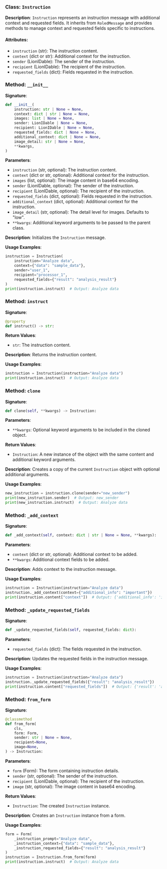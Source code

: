 
### Class: `Instruction`

**Description**:
`Instruction` represents an instruction message with additional context and requested fields. It inherits from `RoledMessage` and provides methods to manage context and requested fields specific to instructions.

#### Attributes:
- `instruction` (str): The instruction content.
- `context` (dict or str): Additional context for the instruction.
- `sender` (LionIDable): The sender of the instruction.
- `recipient` (LionIDable): The recipient of the instruction.
- `requested_fields` (dict): Fields requested in the instruction.

### Method: `__init__`

**Signature**:
```python
def __init__(
    instruction: str | None = None,
    context: dict | str | None = None,
    images: list | None = None,
    sender: LionIDable | None = None,
    recipient: LionIDable | None = None,
    requested_fields: dict | None = None,
    additional_context: dict | None = None,
    image_detail: str | None = None,
    **kwargs,
)
```

**Parameters**:
- `instruction` (str, optional): The instruction content.
- `context` (dict or str, optional): Additional context for the instruction.
- `images` (list, optional): The image content in base64 encoding.
- `sender` (LionIDable, optional): The sender of the instruction.
- `recipient` (LionIDable, optional): The recipient of the instruction.
- `requested_fields` (dict, optional): Fields requested in the instruction.
- `additional_context` (dict, optional): Additional context for the instruction.
- `image_detail` (str, optional): The detail level for images. Defaults to "low".
- `**kwargs`: Additional keyword arguments to be passed to the parent class.

**Description**:
Initializes the `Instruction` message.

**Usage Examples**:
```python
instruction = Instruction(
    instruction="Analyze data",
    context={"data": "sample_data"},
    sender="user_1",
    recipient="processor_1",
    requested_fields={"result": "analysis_result"}
)
print(instruction.instruct)  # Output: Analyze data
```

### Method: `instruct`

**Signature**:
```python
@property
def instruct() -> str:
```

**Return Values**:
- `str`: The instruction content.

**Description**:
Returns the instruction content.

**Usage Examples**:
```python
instruction = Instruction(instruction="Analyze data")
print(instruction.instruct)  # Output: Analyze data
```

### Method: `clone`

**Signature**:
```python
def clone(self, **kwargs) -> Instruction:
```

**Parameters**:
- `**kwargs`: Optional keyword arguments to be included in the cloned object.

**Return Values**:
- `Instruction`: A new instance of the object with the same content and additional keyword arguments.

**Description**:
Creates a copy of the current `Instruction` object with optional additional arguments.

**Usage Examples**:
```python
new_instruction = instruction.clone(sender="new_sender")
print(new_instruction.sender)  # Output: new_sender
print(new_instruction.instruct)  # Output: Analyze data
```

### Method: `_add_context`

**Signature**:
```python
def _add_context(self, context: dict | str | None = None, **kwargs):
```

**Parameters**:
- `context` (dict or str, optional): Additional context to be added.
- `**kwargs`: Additional context fields to be added.

**Description**:
Adds context to the instruction message.

**Usage Examples**:
```python
instruction = Instruction(instruction="Analyze data")
instruction._add_context(context={"additional_info": "important"})
print(instruction.content["context"])  # Output: {'additional_info': 'important'}
```

### Method: `_update_requested_fields`

**Signature**:
```python
def _update_requested_fields(self, requested_fields: dict):
```

**Parameters**:
- `requested_fields` (dict): The fields requested in the instruction.

**Description**:
Updates the requested fields in the instruction message.

**Usage Examples**:
```python
instruction = Instruction(instruction="Analyze data")
instruction._update_requested_fields({"result": "analysis_result"})
print(instruction.content["requested_fields"])  # Output: {'result': 'analysis_result'}
```

### Method: `from_form`

**Signature**:
```python
@classmethod
def from_form(
    cls,
    form: Form,
    sender: str | None = None,
    recipient=None,
    image=None,
) -> Instruction:
```

**Parameters**:
- `form` (Form): The form containing instruction details.
- `sender` (str, optional): The sender of the instruction.
- `recipient` (LionIDable, optional): The recipient of the instruction.
- `image` (str, optional): The image content in base64 encoding.

**Return Values**:
- `Instruction`: The created `Instruction` instance.

**Description**:
Creates an `Instruction` instance from a form.

**Usage Examples**:
```python
form = Form(
    _instruction_prompt="Analyze data",
    _instruction_context={"data": "sample_data"},
    _instruction_requested_fields={"result": "analysis_result"}
)
instruction = Instruction.from_form(form)
print(instruction.instruct)  # Output: Analyze data
```

